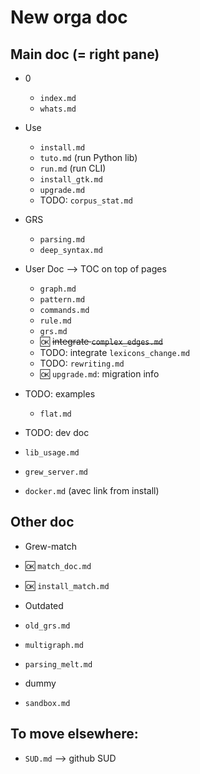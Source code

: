 
# New orga doc

## Main doc (= right pane)

 * 0
   * `index.md`
   * `whats.md`

 * Use
   * `install.md`
   * `tuto.md` (run Python lib)
   * `run.md` (run CLI)
   * `install_gtk.md`
   * `upgrade.md`
   * TODO: `corpus_stat.md`

 * GRS
   * `parsing.md`
   * `deep_syntax.md`

 * User Doc --> TOC on top of pages
   * `graph.md`
   * `pattern.md`
   * `commands.md`
   * `rule.md`
   * `grs.md`
   * :ok: ~~integrate `complex_edges.md`~~
   * TODO: integrate `lexicons_change.md`
   * TODO: `rewriting.md`
   * :ok: `upgrade.md`: migration info

 * TODO: examples
   * `flat.md`

 * TODO: dev doc
  * `lib_usage.md`
  * `grew_server.md`
  * `docker.md` (avec link from install)

## Other doc

 * Grew-match
  * :ok: `match_doc.md`
  * :ok: `install_match.md`


 * Outdated
  * `old_grs.md`
  * `multigraph.md`
  * `parsing_melt.md`

 * dummy
  * `sandbox.md`

## To move elsewhere:
 * `SUD.md` --> github SUD
